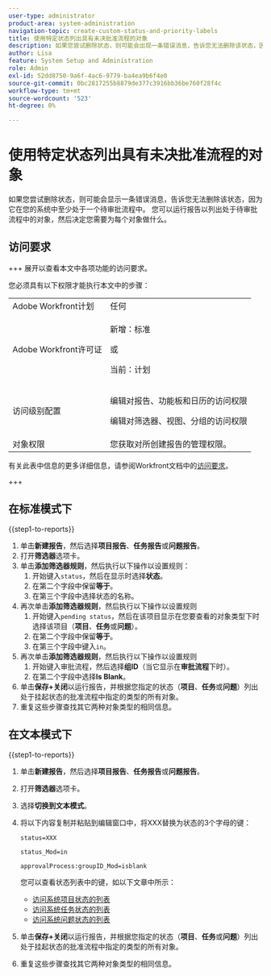 ```yaml
---
user-type: administrator
product-area: system-administration
navigation-topic: create-custom-status-and-priority-labels
title: 使用特定状态列出具有未决批准流程的对象
description: 如果您尝试删除状态，则可能会出现一条错误消息，告诉您无法删除该状态，因为该状态正用于系统中对象的未决批准流程。 如果要查找并查看这些对象以决定需要执行的操作，可以运行列出这些对象的报表。
author: Lisa
feature: System Setup and Administration
role: Admin
exl-id: 52dd8750-9a6f-4ac6-9779-ba4ea9b6f4e0
source-git-commit: 0bc2817255b8879de377c3916bb36be760f28f4c
workflow-type: tm+mt
source-wordcount: '523'
ht-degree: 0%

---
```


# 使用特定状态列出具有未决批准流程的对象

如果您尝试删除状态，则可能会显示一条错误消息，告诉您无法删除该状态，因为它在您的系统中至少处于一个待审批流程中。 您可以运行报告以列出处于待审批流程中的对象，然后决定您需要为每个对象做什么。

## 访问要求

+++ 展开以查看本文中各项功能的访问要求。

您必须具有以下权限才能执行本文中的步骤：

<table style="table-layout:auto"> 
 <col> 
 <col> 
 <tbody> 
  <tr> 
   <td role="rowheader">Adobe Workfront计划</td> 
   <td>任何</td> 
  </tr> 
  <tr> 
   <td role="rowheader">Adobe Workfront许可证</td> 
   <td>
     <p>新增：标准</p>
     <p>或</p>
     <p>当前：计划</p>
   </td> 
  </tr> 
  <tr> 
   <td role="rowheader">访问级别配置</td> 
   <td><p>编辑对报告、功能板和日历的访问权限</p><p>编辑对筛选器、视图、分组的访问权限</p></td>
  </tr>
  <tr> 
   <td role="rowheader">对象权限</td> 
   <td>您获取对所创建报告的管理权限。</td>
  </tr>
 </tbody> 
</table>

有关此表中信息的更多详细信息，请参阅Workfront文档中的[访问要求](/help/quicksilver/administration-and-setup/add-users/access-levels-and-object-permissions/access-level-requirements-in-documentation.md)。

+++

## 在标准模式下

{{step1-to-reports}}

1. 单击&#x200B;**新建报告**，然后选择&#x200B;**项目报告**、**任务报告**&#x200B;或&#x200B;**问题报告**。
1. 打开&#x200B;**筛选器**&#x200B;选项卡。
1. 单击&#x200B;**添加筛选器规则**，然后执行以下操作以设置规则：
   1. 开始键入`status`，然后在显示时选择&#x200B;**状态**。
   1. 在第二个字段中保留&#x200B;**等于**。
   1. 在第三个字段中选择状态的名称。
1. 再次单击&#x200B;**添加筛选器规则**，然后执行以下操作以设置规则
   1. 开始键入`pending status`，然后在该项目显示在您要查看的对象类型下时选择该项目（**项目**、**任务**&#x200B;或&#x200B;**问题**）。
   1. 在第二个字段中保留&#x200B;**等于**。
   1. 在第三个字段中键入`in`。
1. 再次单击&#x200B;**添加筛选器规则**，然后执行以下操作以设置规则
   1. 开始键入审批流程，然后选择&#x200B;**组ID**（当它显示在&#x200B;**审批流程**&#x200B;下时）。
   1. 在第二个字段中选择&#x200B;**Is Blank**。
1. 单击&#x200B;**保存+关闭**&#x200B;以运行报告，并根据您指定的状态（**项目**、**任务**&#x200B;或&#x200B;**问题**）列出处于挂起状态的批准流程中指定的类型的所有对象。
1. 重复这些步骤查找其它两种对象类型的相同信息。


## 在文本模式下

{{step1-to-reports}}

1. 单击&#x200B;**新建报告**，然后选择&#x200B;**项目报告**、**任务报告**&#x200B;或&#x200B;**问题报告**。
1. 打开&#x200B;**筛选器**&#x200B;选项卡。
1. 选择&#x200B;**切换到文本模式**。
1. 将以下内容复制并粘贴到编辑窗口中，将XXX替换为状态的3个字母的键：

   `status=XXX`

   `status_Mod=in`

   `approvalProcess:groupID_Mod=isblank`

   您可以查看状态列表中的键，如以下文章中所示：
   * [访问系统项目状态的列表](project-statuses.md)
   * [访问系统任务状态的列表](task-statuses.md)
   * [访问系统问题状态的列表](issue-statuses.md)

1. 单击&#x200B;**保存+关闭**&#x200B;以运行报告，并根据您指定的状态（**项目**、**任务**&#x200B;或&#x200B;**问题**）列出处于挂起状态的批准流程中指定的类型的所有对象。
1. 重复这些步骤查找其它两种对象类型的相同信息。
